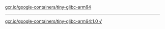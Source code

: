 [gcr.io/google-containers/tiny-glibc-arm64](https://hub.docker.com/r/anjia0532/google-containers.tiny-glibc-arm64/tags/) 

----
[gcr.io/google-containers/tiny-glibc-arm64:1.0 √](https://hub.docker.com/r/anjia0532/google-containers.tiny-glibc-arm64/tags/)

